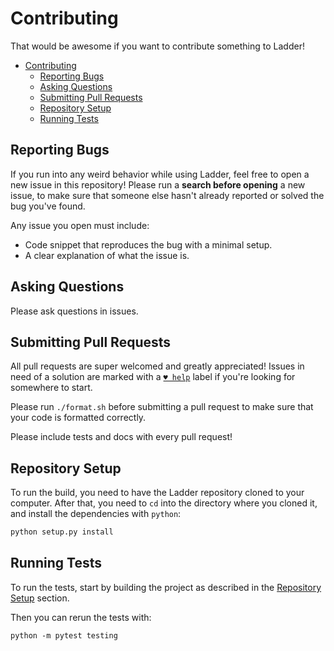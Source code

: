 # Contributing

That would be awesome if you want to contribute something to Ladder!

- [Contributing](contributing.md#contributing)
  - [Reporting Bugs](contributing.md#reporting-bugs)
  - [Asking Questions](contributing.md#asking-questions)
  - [Submitting Pull Requests](contributing.md#submitting-pull-requests)
  - [Repository Setup](contributing.md#repository-setup)
  - [Running Tests](contributing.md#running-tests)

## Reporting Bugs

If you run into any weird behavior while using Ladder, feel free to open a new issue in this repository! Please run a **search before opening** a new issue, to make sure that someone else hasn't already reported or solved the bug you've found.

Any issue you open must include:

- Code snippet that reproduces the bug with a minimal setup.
- A clear explanation of what the issue is.


## Asking Questions

Please ask questions in issues.

## Submitting Pull Requests

All pull requests are super welcomed and greatly appreciated! Issues in need of a solution are marked with a [`♥ help`](https://github.com/ianstormtaylor/Ladder/issues?q=is%3Aissue+is%3Aopen+label%3A%22%E2%99%A5+help%22) label if you're looking for somewhere to start.

Please run `./format.sh` before submitting a pull request to make sure that your code is formatted correctly.

Please include tests and docs with every pull request!

## Repository Setup

To run the build, you need to have the Ladder repository cloned to your computer. After that, you need to `cd` into the directory where you cloned it, and install the dependencies with `python`:

```bash
python setup.py install
```


## Running Tests

To run the tests, start by building the project as described in the [Repository Setup](contributing.md#repository-setup) section.

Then you can rerun the tests with:

```text
python -m pytest testing
```

